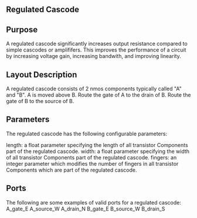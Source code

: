## Regulated Cascode

## Purpose

A regulated cascode significantly increases output resistance compared to simple cascodes or amplififers. This improves the performance of a circuit by increasing voltage gain, increasing bandwith, and improving linearity.

## Layout Description

A regulated cascode consists of 2 nmos components typically called "A" and "B". A is moved above B. Route the gate of A to the drain of B. Route the gate of B to the source of B.

## Parameters

The regulated cascode has the following configurable parameters:

length: a float parameter specifying the length of all transistor Components part of the regulated cascode.
width: a float parameter specifying the width of all transistor Components part of the regulated cascode.
fingers: an integer parameter which modifies the number of fingers in all transistor Components which are part of the regulated cascode.

## Ports

The following are some examples of valid ports for a regulated cascode:
A_gate_E
A_source_W
A_drain_N
B_gate_E
B_source_W
B_drain_S